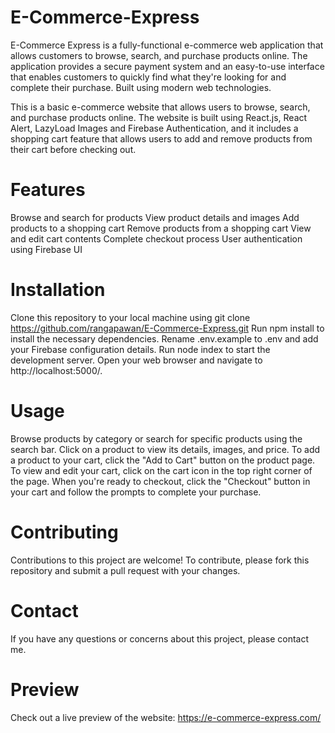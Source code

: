 # E-Commerce-Express

E-Commerce Express is a fully-functional e-commerce web application that allows customers to browse, search, and purchase products online. The application provides a secure payment system and an easy-to-use interface that enables customers to quickly find what they're looking for and complete their purchase. Built using modern web technologies.

This is a basic e-commerce website that allows users to browse, search, and purchase products online. The website is built using React.js, React Alert, LazyLoad Images and Firebase Authentication, and it includes a shopping cart feature that allows users to add and remove products from their cart before checking out.

# Features
Browse and search for products
View product details and images
Add products to a shopping cart
Remove products from a shopping cart
View and edit cart contents
Complete checkout process
User authentication using Firebase UI

# Installation
Clone this repository to your local machine using git clone https://github.com/rangapawan/E-Commerce-Express.git
Run npm install to install the necessary dependencies.
Rename .env.example to .env and add your Firebase configuration details.
Run node index to start the development server.
Open your web browser and navigate to http://localhost:5000/.

# Usage
Browse products by category or search for specific products using the search bar.
Click on a product to view its details, images, and price.
To add a product to your cart, click the "Add to Cart" button on the product page.
To view and edit your cart, click on the cart icon in the top right corner of the page.
When you're ready to checkout, click the "Checkout" button in your cart and follow the prompts to complete your purchase.

# Contributing
Contributions to this project are welcome! To contribute, please fork this repository and submit a pull request with your changes.

# Contact
If you have any questions or concerns about this project, please contact me.

# Preview

Check out a live preview of the website: <a href="https://lkdesigns.onrender.com/" target="_blank">https://e-commerce-express.com/</a>
